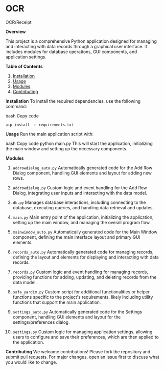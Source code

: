 # OCR
OCR/Receipt

**Overview**

This project is a comprehensive Python application designed for managing and interacting with data records through a graphical user interface. It includes modules for database operations, GUI components, and application settings.

**Table of Contents**

1. [Installation](#installation)
2. [Usage](#usage)
3. [Modules](#modules) 
4. [Contributing](#contributing)


**Installation**
To install the required dependencies, use the following command:

bash
Copy code
```
pip install -r requirements.txt
```

**Usage**
Run the main application script with:

bash
Copy code
python main.py
This will start the application, initializing the main window and setting up the necessary components.

**Modules**
1. `addrowdialog_auto.py`
Automatically generated code for the Add Row Dialog component, handling GUI elements and layout for adding new rows.

2. `addrowdialog.py`
Custom logic and event handling for the Add Row Dialog, integrating user inputs and interacting with the data model.

3. `db.py`
Manages database interactions, including connecting to the database, executing queries, and handling data retrieval and updates.

4. `main.py`
Main entry point of the application, initializing the application, setting up the main window, and managing the overall program flow.

5. `mainwindow_auto.py`
Automatically generated code for the Main Window component, defining the main interface layout and primary GUI elements.

6. `records_auto.py`
Automatically generated code for managing records, defining the layout and elements for displaying and interacting with data records.

7. `records.py`
Custom logic and event handling for managing records, providing functions for adding, updating, and deleting records from the data model.

8. `safa_yardim.py`
Custom script for additional functionalities or helper functions specific to the project's requirements, likely including utility functions that support the main application.

9. `settings_auto.py`
Automatically generated code for the Settings component, handling GUI elements and layout for the settings/preferences dialog.

10. `settings.py`
Custom logic for managing application settings, allowing users to configure and save their preferences, which are then applied to the application.

**Contributing**
We welcome contributions! Please fork the repository and submit pull requests. For major changes, open an issue first to discuss what you would like to change.
